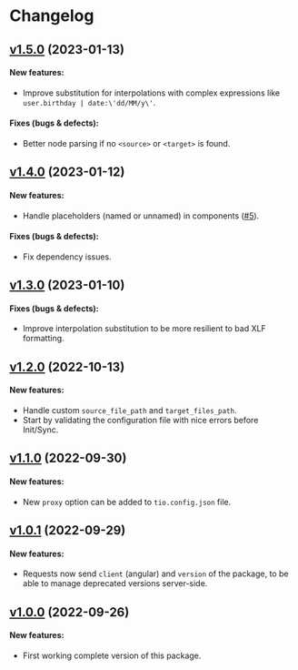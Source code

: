 # Changelog

## [v1.5.0](https://github.com/translation/angular/releases/tag/v1.5.0) (2023-01-13)

#### New features:

 * Improve substitution for interpolations with complex expressions like `user.birthday | date:\'dd/MM/y\'`.
 
#### Fixes (bugs & defects):

 * Better node parsing if no `<source>` or `<target>` is found.

## [v1.4.0](https://github.com/translation/angular/releases/tag/v1.4.0) (2023-01-12)

#### New features:

 * Handle placeholders (named or unnamed) in components ([#5](https://github.com/translation/angular/pull/5)).
 
#### Fixes (bugs & defects):

 * Fix dependency issues.

## [v1.3.0](https://github.com/translation/angular/releases/tag/v1.3.0) (2023-01-10)

#### Fixes (bugs & defects):

 * Improve interpolation substitution to be more resilient to bad XLF formatting.

## [v1.2.0](https://github.com/translation/angular/releases/tag/v1.2.0) (2022-10-13)

#### New features:

 * Handle custom `source_file_path` and `target_files_path`.
 * Start by validating the configuration file with nice errors before Init/Sync.

## [v1.1.0](https://github.com/translation/angular/releases/tag/v1.1.0) (2022-09-30)

#### New features:

 * New `proxy` option can be added to `tio.config.json` file.

## [v1.0.1](https://github.com/translation/angular/releases/tag/v1.0.1) (2022-09-29)

#### New features:

 * Requests now send `client` (angular) and `version` of the package, to be able to manage deprecated versions server-side.

## [v1.0.0](https://github.com/translation/angular/releases/tag/v1.0.0) (2022-09-26)

#### New features:

 * First working complete version of this package.

